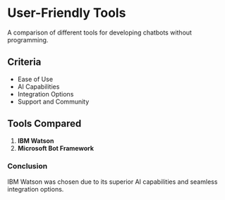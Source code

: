 # User-Friendly Tools

A comparison of different tools for developing chatbots without programming.

## Criteria

- Ease of Use
- AI Capabilities
- Integration Options
- Support and Community

## Tools Compared

1. **IBM Watson**
2. **Microsoft Bot Framework**

### Conclusion

IBM Watson was chosen due to its superior AI capabilities and seamless integration options.
